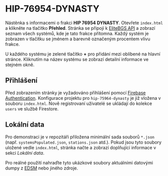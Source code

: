 # HIP-76954-DYNASTY

Nástěnka s informacemi o frakci **HIP 76954 DYNASTY**. Otevřete `index.html` a klikněte na tlačítko **Přehled**. Stránka se připojí k [EliteBGS API](https://elitebgs.app/) a zobrazí seznam všech systémů, kde je tato frakce přítomna. Každý systém je zobrazen v tlačítku se jménem a barevně označeným procentem vlivu frakce.

U každého systému je zelené tlačítko **+** pro přidání mezi oblíbené na hlavní stránce. Kliknutím na název systému se zobrazí detailní informace ve stejném okně.

## Přihlášení

Před zobrazením stránky je vyžadováno přihlášení pomocí [Firebase Authentication](https://firebase.google.com/). Konfigurace projektu pro `hip-75964-dynasty` je již vložena v souboru `index.html`. Nově registrovaní uživatelé se ukládají do kolekce `users` ve službě Firestore.

## Lokální data

Pro demonstraci je v repozitáři přiložena minimální sada souborů `*.json` (např. `systemsPopulated.json`, `stations.json` atd.).
Pokud jsou tyto soubory uložené vedle `index.html`, stránka načte a zobrazí doplňující informace v sekci *Lokální data*.

Pro reálné použití nahraďte tyto ukázkové soubory aktuálními datovými dumpy z [EDSM](https://www.edsm.net/) nebo jiného zdroje.
